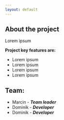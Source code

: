 ```yaml
---
layout: default
---
```

## About the project

Lorem ipsum

**Project key features are:**
* Lorem ipsum
* Lorem ipsum
* Lorem ipsum
* Lorem ipsum


## Team:
*   Marcin - _**Team leader**_
*   Dominik - _**Developer**_
*   Dominik - _**Developer**_
